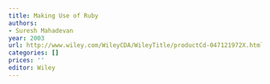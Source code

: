 ```yaml
---
title: Making Use of Ruby
authors:
- Suresh Mahadevan
year: 2003
url: http://www.wiley.com/WileyCDA/WileyTitle/productCd-047121972X.html
categories: []
prices: ''
editor: Wiley
---
```

